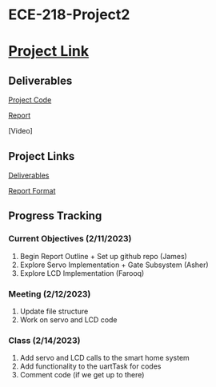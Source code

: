 # ECE-218-Project2

# [Project Link](https://github.com/Gaskellj/ECE-218-Project2.git)
## Deliverables

[Project Code](Project_Code)

[Report](Project_2_Report.pdf)

[Video]


## Project Links

[Deliverables](Project_Information/Project-2-Deliverables.pdf)

[Report Format](Project_Information/Project-2-Report-Format.pdf)


## Progress Tracking

### Current Objectives (2/11/2023)

1. Begin Report Outline + Set up github repo (James)
2. Explore Servo Implementation + Gate Subsystem (Asher)
3. Explore LCD Implementation (Farooq)

### Meeting (2/12/2023)

1. Update file structure
2. Work on servo and LCD code

### Class (2/14/2023)

1. Add servo and LCD calls to the smart home system
2. Add functionality to the uartTask for codes
3. Comment code (if we get up to there)



